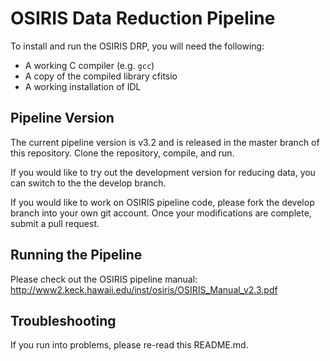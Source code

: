 # OSIRIS Data Reduction Pipeline

To install and run the OSIRIS DRP, you will need the following:

- A working C compiler (e.g. ``gcc``)
- A copy of the compiled library cfitsio
- A working installation of IDL

## Pipeline Version

The current pipeline version is v3.2 and is released in the master branch of this repository. Clone the repository, compile, and run. 

If you would like to try out the development version for reducing data, you can switch to the the develop branch.

If you would like to work on OSIRIS pipeline code, please fork the develop branch into your own git account. Once your modifications are complete, submit a pull request. 

## Running the Pipeline

Please check out the OSIRIS pipeline manual: <http://www2.keck.hawaii.edu/inst/osiris/OSIRIS_Manual_v2.3.pdf>

## Troubleshooting

If you run into problems, please re-read this README.md.

